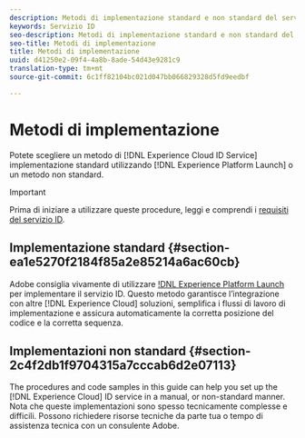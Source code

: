 ```yaml
---
description: Metodi di implementazione standard e non standard del servizio Experience Cloud Identity.
keywords: Servizio ID
seo-description: Metodi di implementazione standard e non standard del servizio Experience Cloud Identity.
seo-title: Metodi di implementazione
title: Metodi di implementazione
uuid: d41250e2-09f4-4a8b-8ade-54d43e9281c9
translation-type: tm+mt
source-git-commit: 6c1ff82104bc021d047bb066829328d5fd9eedbf

---
```



# Metodi di implementazione

Potete scegliere un metodo di [!DNL Experience Cloud ID Service] implementazione standard utilizzando [!DNL Experience Platform Launch] o un metodo non standard.

>[!IMPORTANT]
>
>Prima di iniziare a utilizzare queste procedure, leggi e comprendi i [requisiti del servizio ID](../reference/requirements.md).

## Implementazione standard {#section-ea1e5270f2184f85a2e85214a6ac60cb}

Adobe consiglia vivamente di utilizzare [!DNL Experience Platform Launch](https://docs.adobe.com/content/help/en/launch/using/implement/solutions/idservice-save.html) per implementare il servizio ID. Questo metodo garantisce l’integrazione con altre [!DNL Experience Cloud] soluzioni, semplifica i flussi di lavoro di implementazione e assicura automaticamente la corretta posizione del codice e la corretta sequenza.

## Implementazioni non standard {#section-2c4f2db1f9704315a7cccab6d2e07113}

The procedures and code samples in this guide can help you set up the [!DNL Experience Cloud] ID service in a manual, or non-standard manner. Nota che queste implementazioni sono spesso tecnicamente complesse e difficili. Possono richiedere risorse tecniche da parte tua o tempo di assistenza tecnica con un consulente Adobe.
